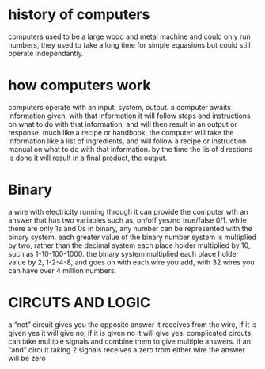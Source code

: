 # history of computers
computers used to be a large wood and metal machine and could only run numbers, they used to take a long time for simple equasions but could still operate independantly. 

# how computers work
computers operate with an input, system, output. a computer awaits information given, with that information it will follow steps and instructions on what to do with that information, and will then result in an output or response. much like a recipe or handbook, the computer will take the information like a list of ingredients, and will follow a recipe or instruction manual on what to do with that information. by the time the lis of directions is done it will result in a final product, the output. 

# Binary
a wire with electricity running through it can provide the computer wth an answer that has two variables such as, on/off yes/no true/false 0/1. while there are only 1s and 0s in binary, any number can be represented with the binary system. each greater value of the binary number system is multiplied by two, rather than the decimal system each place holder multiplied by 10, such as 1-10-100-1000. the binary system multiplied each place holder value by 2, 1-2-4-8, and goes on with each wire you add, with 32 wires you can have over 4 million numbers. 

# CIRCUTS AND LOGIC
a “not” circuit gives you the opposite answer it receives from the wire, if it is given yes it will give no, if it is given no it will give yes. complicated circuts can take multiple signals and combine them to give multiple answers. if an “and” circuit taking 2 signals receives a zero from either wire the answer will be zero 